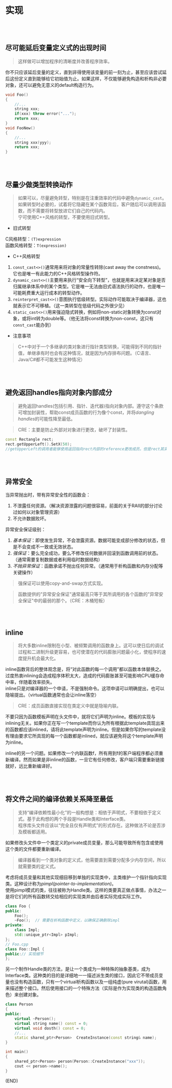 # 实现    

<br />
<br />

## 尽可能延后变量定义式的出现时间    

> 这样做可以增加程序的清晰度并改善程序效率。    

你不只应该延后变量的定义，直到非得使用该变量的前一刻为止，甚至应该尝试延后这份定义直到能够给它初始值为止。如果这样，不仅能够避免构造和析构非必要对象，还可以避免无意义的default构造行为。    

```CPP
void Foo()
{
    //...
    string xxx;
    if(xxx) throw error("...");
    return xxx;
}
void FooNew()
{
    //...
    string xxx(yyy);
    return xxx;
}
```  

<br />
<br />


## 尽量少做类型转换动作    

> 如果可以，尽量避免转型，特别是在注重效率的代码中避免`dynamic_cast`。    
> 如果转型时必要的，试着将它隐藏在某个函数背后，客户随后可以调用该函数，而不需要将转型放进它们自己的代码内。    
> 宁可使用C++风格的转型，不要使用旧式转型。    

- 旧式转型    

C风格转型：`(T)expression`    
函数风格转型：`T(expression)`    


- C++风格转型    

1. `const_cast<>()`通常用来将对象的常量性转除(cast away the constness)。它也是唯一有此能力的C++风格转型操作符。    
2. `dynamic_cast<>()`主要用来执行“安全向下转型”，也就是用来决定某对象是否归属继承体系中的某个类型。它是唯一无法由旧式语法执行的动作，也是唯一可能耗费重大运行成本的转型动作。    
3. `reinterpret_cast<>()`意图执行低级转型。实际动作可能取决于编译器，这也就表示它不可移植。（这一类转型在低级代码之外很少见）    
4. `static_cast<>()`用来强迫隐式转换，例如将non-static对象转换为const对象，或将int转为double等。（他无法将const转换为non-const，这只有`const_cast`能办到）      

- 注意事项    

> C++中对于一个多继承的类对象进行指针类型转换，可能得到不同的指针值，单继承有时也会有这种情况，就是因为内存排布问题。（C语言、Java/C#都不可能发生这种情况）    


<br />
<br />

## 避免返回handles指向对象内部成分    

> 避免返回handles(包括引用、指针、迭代器)指向对象内部。遵守这个条款可增加封装性，帮助const成员函数的行为像个const，并将*dangling handles*的可能性降至最低。    

> CRE：主要是防止外部对对象进行更改，破坏了封装性。    

```CPP  
const Rectangle rect;
rect.getUpperLeft().SetX(50);
//getUpperLeft的调用者能够使用返回指向rect内部的reference更改成员。但是rect其实应该是不可变的！     
```  

<br />
<br />

## 异常安全    

当异常抛出时，带有异常安全性的函数会：  
1. 不泄露任何资源。（解决资源泄露的问题很容易，前面的关于RAII的部分讨论过如何以对象管理资源）        
2. 不允许数据败坏。    

异常安全保证级别：    
1. *基本保证*：即使发生异常，不会泄露资源。数据可能变成部分修改的状态，但是不会变成不一致或无效状态。    
2. *强保证*：要么完全成功，要么不修改任何数据并回滚到函数调用前的状态。（通常需要复制数据或者利用临时数据结构）    
3. *不抛异常保证*：函数承诺不抛出任何异常。（通常用于析构函数和内存分配等关键操作）      


> 强保证可以使用copy-and-swap方式实现。    

> 函数提供的"异常安全保证"通常最高只等于其所调用的各个函数的"异常安全保证"中的最弱的那个。（CRE：木桶短板）    

<br />
<br />

## inline      

> 将大多数inline限制在小型、被频繁调用的函数身上。这可以使日后的调试过程和二进制升级更容易，也可使潜在的代码膨胀问题最小化，使程序的速度提升机会最大化。    

inline函数背后的整体观念是，将“对此函数的每一个调用”都以函数本体替换之。    
过度热衷inlining会造成程序体积太大，造成的代码膨胀甚至可能影响CPU缓存命中率，伴随着效率损失。    
inline只是对编译器的一个申请，不是强制命令。这项申请可以明确提出，也可以隐喻提出。（virtual函数通常也会让inline落空）        

> CRE：成员函数直接实现在类定义中就是隐喻内联。    

不要只因为函数模板声明在头文件中，就将它们声明为inline。模板的实现与inlining无关。如果你正在写一个template而你认为所有根据此template具现出来的函数都应该inlined，请将此template声明为inline。但是如果你写的template没有理由要求它所具现的每一个函数都是inlined，就应该避免将这个template声明为inline。          

inline的另一个问题。如果修改一个内联函数f，所有用到f的客户端程序都必须重新编译。然而如果是非inline的函数，一旦它有任何修改，客户端只需要重新链接就好，远比重新编译好。    


<br />
<br />


## 将文件之间的编译依赖关系降至最低      

> 支持“编译依赖性最小化”的一般构想是：相依于声明式，不要相依于定义式。基于此构想的两个手段是Handle类和Interface类。    
> 程序库头文件应该以“完全且仅有声明式”的形式存在。这种做法不论是否涉及模板都适用。        

如果修改头文件中一个类定义的private成员变量，那么可能导致所有包含或使用这个类的文件都要重新编译。      

> 编译器看到一个类对象的定义式，他需要直到需要分配多少内存空间，所以就需要类的定义式。    

考虑将成员变量和其他实现细目移到单独的实现类中，主类维护一个指针指向实现类。这种设计称为*pimpl(pointer-to-implementation)*。    
使用pimpl模式的类，往往被称为Handle类。这样的类要真正做点事情，办法之一是将它们的所有函数转交给相应的实现类并由后者实际完成实际工作。    
```CPP
class Foo {
public:
    Foo();
    ~Foo();  // 需要在析构函数中定义，以确保正确删除impl
private:
    class Impl;
    std::unique_ptr<Impl> pImpl;
};
// Foo.cpp
class Foo::Impl {
public:// 实现细节
};
```  


另一个制作Handle类的方法，是让一个类成为一种特殊的抽象基类，成为Interface类。这种类的目的是详细地一一描述派生类的接口，因此它不带成员变量也没有构造函数，只有一个virtual析构函数以及一组纯虚(pure virutal)函数，用来描述整个接口。然后使用接口的一个特殊方法（实际是作为实现类的构造函数角色）来创建对象。    

```CPP
class Person
{
public:
    virtual ~Person();
    virtual string name() const = 0;
    virtual void dosth() const = 0;
    //...
    static shared_ptr<Person>  CreateInstance(const string& name);
}

int main()
{
    shared_ptr<Person> person(Person::CreateInstance("xxx"));
    cout << person->name();
}
```  




(END)      


